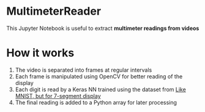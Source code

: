 # MultimeterReader
This Jupyter Notebook is useful to extract **multimeter readings from videos**

# How it works
1. The video is separated into frames at regular intervals
2. Each frame is manipulated using OpenCV for better reading of the display
3. Each digit is read by a Keras NN trained using the dataset from [Like MNIST, but for 7-segment display](https://connormonahan.net/2020/09/27/seven-segment-display-dataset.html])
4. The final reading is added to a Python array for later processing
